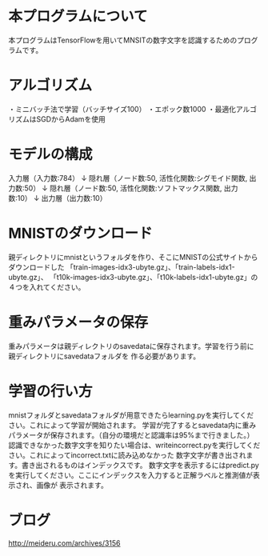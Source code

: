 # 本プログラムについて
本プログラムはTensorFlowを用いてMNSITの数字文字を認識するためのプログラムです。

# アルゴリズム
・ミニバッチ法で学習（バッチサイズ100）
・エポック数1000
・最適化アルゴリズムはSGDからAdamを使用

# モデルの構成
入力層（入力数:784）
↓
隠れ層（ノード数:50, 活性化関数:シグモイド関数, 出力数:50）
↓
隠れ層（ノード数:50, 活性化関数:ソフトマックス関数, 出力数:10）
↓
出力層（出力数:10）

# MNISTのダウンロード
親ディレクトリにmnistというフォルダを作り、そこにMNISTの公式サイトからダウンロードした
「train-images-idx3-ubyte.gz」、「train-labels-idx1-ubyte.gz」、
「t10k-images-idx3-ubyte.gz」、「t10k-labels-idx1-ubyte.gz」の４つを入れてください。

# 重みパラメータの保存
重みパラメータは親ディレクトリのsavedataに保存されます。学習を行う前に親ディレクトリにsavedataフォルダを
作る必要があります。

# 学習の行い方
mnistフォルダとsavedataフォルダが用意できたらlearning.pyを実行してください。これによって学習が開始されます。
学習が完了するとsavedata内に重みパラメータが保存されます。（自分の環境だと認識率は95%まで行きました。）
認識できなかった数字文字を知りたい場合は、writeincorrect.pyを実行してください。これによってincorrect.txtに読み込めなかった
数字文字が書き出されます。書き出されるものはインデックスです。
数字文字を表示するにはpredict.pyを実行してください。ここにインデックスを入力すると正解ラベルと推測値が表示され、画像が
表示されます。

# ブログ
http://meideru.com/archives/3156